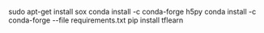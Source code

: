 sudo apt-get install sox
conda install -c conda-forge h5py
conda install -c conda-forge --file requirements.txt
pip install tflearn
